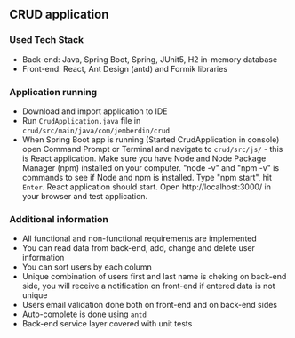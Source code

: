 ## CRUD application 

### Used Tech Stack
* Back-end: Java, Spring Boot, Spring, JUnit5, H2 in-memory database
* Front-end: React, Ant Design (antd) and Formik libraries

### Application running
* Download and import application to IDE
* Run `CrudApplication.java` file in `crud/src/main/java/com/jemberdin/crud`
* When Spring Boot app is running (Started CrudApplication in console) open Command Prompt or Terminal 
and navigate to `crud/src/js/` - this is React application. 
Make sure you have Node and Node Package Manager (npm) installed on your computer.
"node -v" and "npm -v" is commands to see if Node and npm is installed.
Type "npm start", hit `Enter`. React application should start.
Open http://localhost:3000/ in your browser and test application.

### Additional information
* All functional and non-functional requirements are implemented
* You can read data from back-end, add, change and delete user information
* You can sort users by each column
* Unique combination of users first and last name is cheking on back-end side, you will receive a 
notification on front-end if entered data is not unique
* Users email validation done both on front-end and on back-end sides
* Auto-complete is done using `antd`
* Back-end service layer covered with unit tests
